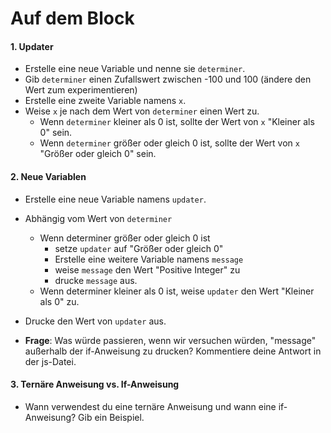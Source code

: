 # Auf dem Block

#### 1. Updater
* Erstelle eine neue Variable und nenne sie `determiner`.
* Gib `determiner` einen Zufallswert zwischen -100 und 100 (ändere den Wert zum experimentieren)
* Erstelle eine zweite Variable namens `x`.
* Weise `x` je nach dem Wert von `determiner` einen Wert zu.
    - Wenn `determiner` kleiner als 0 ist, sollte der Wert von `x` "Kleiner als 0" sein.
    - Wenn `determiner` größer oder gleich 0 ist, sollte der Wert von `x` "Größer oder gleich 0" sein.

#### 2. Neue Variablen
* Erstelle eine neue Variable namens `updater`.
* Abhängig vom Wert von `determiner`
    * Wenn determiner größer oder gleich 0 ist
        * setze `updater` auf "Größer oder gleich 0"
        * Erstelle eine weitere Variable namens `message`
        * weise `message` den Wert "Positive Integer" zu
        * drucke `message` aus.
    * Wenn determiner kleiner als 0 ist, weise `updater` den Wert "Kleiner als 0" zu.
* Drucke den Wert von `updater` aus.

* **Frage**: Was würde passieren, wenn wir versuchen würden, "message" außerhalb der if-Anweisung zu drucken? Kommentiere deine Antwort in der js-Datei.

#### 3. Ternäre Anweisung vs. If-Anweisung
* Wann verwendest du eine ternäre Anweisung und wann eine if-Anweisung? Gib ein Beispiel.

